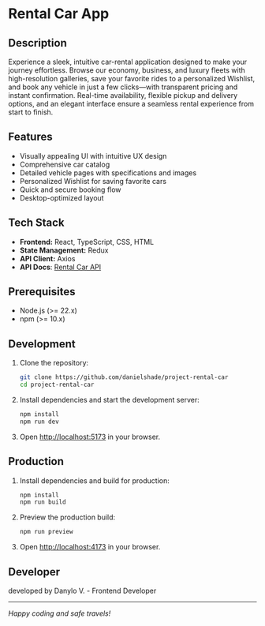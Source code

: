 # Rental Car App

## Description

Experience a sleek, intuitive car-rental application designed to make your journey effortless. Browse our economy, business, and luxury fleets with high-resolution galleries, save your favorite rides to a personalized Wishlist, and book any vehicle in just a few clicks—with transparent pricing and instant confirmation. Real-time availability, flexible pickup and delivery options, and an elegant interface ensure a seamless rental experience from start to finish.

## Features

* Visually appealing UI with intuitive UX design
* Comprehensive car catalog
* Detailed vehicle pages with specifications and images
* Personalized Wishlist for saving favorite cars
* Quick and secure booking flow
* Desktop-optimized layout

## Tech Stack

* **Frontend:** React, TypeScript, CSS, HTML
* **State Management:** Redux
* **API Client:** Axios
* **API Docs**: [Rental Car API](https://car-rental-api.goit.global/api-docs/)

## Prerequisites

* Node.js (>= 22.x)
* npm (>= 10.x)

## Development

1. Clone the repository:

   ```bash
   git clone https://github.com/danielshade/project-rental-car
   cd project-rental-car
   ```
2. Install dependencies and start the development server:

   ```bash
   npm install
   npm run dev
   ```
3. Open [http://localhost:5173](http://localhost:5173) in your browser.

## Production

1. Install dependencies and build for production:

   ```bash
   npm install
   npm run build
   ```
2. Preview the production build:

   ```bash
   npm run preview
   ```
3. Open [http://localhost:4173](http://localhost:4173) in your browser.

## Developer

developed by  Danylo V. - Frontend Developer

---

*Happy coding and safe travels!*
